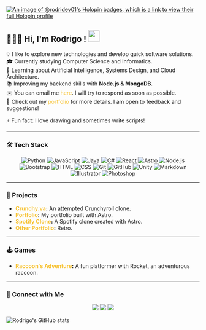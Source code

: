 [![An image of @rodridev01's Holopin badges, which is a link to view their full Holopin profile](https://holopin.me/rodridev01)](https://holopin.io/@rodridev01)
## 👨🏻‍💻 Hi, I'm Rodrigo ! <img src="https://raw.githubusercontent.com/MartinHeinz/MartinHeinz/master/wave.gif" width="30px">

💡 I like to explore new technologies and develop quick software solutions.<br>
🎓 Currently studying Computer Science and Informatics.<br>
🌱 Learning about Artificial Intelligence, Systems Design, and Cloud Architecture.<br>
📚 Improving my backend skills with **Node.js & MongoDB**.<br>
✉️ You can email me <a href="mailto:rph26031994@gmail.com" style="color:#f7c02b; text-decoration:none;">here</a>. I will try to respond as soon as possible.<br>
📄 Check out my <a href="https://rodrigoporfolio26.netlify.app" style="color:#f7c02b; text-decoration:none;">portfolio</a> for more details. I am open to feedback and suggestions!

⚡ Fun fact: I love drawing and sometimes write scripts!

---
 ### 🛠 Tech Stack
<div align="center"> <img src="https://img.shields.io/badge/-Python-05122A?style=flat&logo=python" alt="Python" /> <img src="https://img.shields.io/badge/-JavaScript-05122A?style=flat&logo=javascript" alt="JavaScript" /> <img src="https://img.shields.io/badge/-Java-05122A?style=flat&logo=java&logoColor=FFA518" alt="Java" /> <img src="https://img.shields.io/badge/-C%23-05122A?style=flat&logo=c-sharp&logoColor=239120" alt="C#" /> <img src="https://img.shields.io/badge/-React-05122A?style=flat&logo=react" alt="React" /> <img src="https://img.shields.io/badge/-Astro-05122A?style=flat&logo=astro" alt="Astro" /> <img src="https://img.shields.io/badge/-Node.js-05122A?style=flat&logo=node.js" alt="Node.js" /> <img src="https://img.shields.io/badge/-Bootstrap-05122A?style=flat&logo=bootstrap&logoColor=563D7C" alt="Bootstrap" /> <img src="https://img.shields.io/badge/-HTML-05122A?style=flat&logo=HTML5" alt="HTML" /> <img src="https://img.shields.io/badge/-CSS-05122A?style=flat&logo=CSS3&logoColor=1572B6" alt="CSS" /> <img src="https://img.shields.io/badge/-Git-05122A?style=flat&logo=git" alt="Git" /> <img src="https://img.shields.io/badge/-GitHub-05122A?style=flat&logo=github" alt="GitHub" /> <img src="https://img.shields.io/badge/-Unity-05122A?style=flat&logo=unity&logoColor=white" alt="Unity" /> <img src="https://img.shields.io/badge/-Markdown-05122A?style=flat&logo=markdown" alt="Markdown" /> <img src="https://img.shields.io/badge/-Illustrator-05122A?style=flat&logo=adobe-illustrator" alt="Illustrator" /> <img src="https://img.shields.io/badge/-Photoshop-05122A?style=flat&logo=adobe-photoshop" alt="Photoshop" /> </div>

---

### 📂 Projects

- **<a href="https://animebebop.netlify.app" style="color:#f7c02b; text-decoration:none;">Crunchy.va</a>:** An attempted Crunchyroll clone.
- **<a href="https://rodrigoporfolio26.netlify.app" style="color:#f7c02b; text-decoration:none;">Portfolio</a>:** My portfolio built with Astro.
- **<a href="https://spotify26.netlify.app" style="color:#f7c02b; text-decoration:none;">Spotify Clone</a>:** A Spotify clone created with Astro.
- **<a href="https://pixelrodridev.netlify.app" style="color:#f7c02b; text-decoration:none;">Other Portfolio</a>:** Retro.

---

### 🕹 Games

- **<a href="https://github.com/rodridev-01/Raccoon-s-Adventure" style="color:#f7c02b; text-decoration:none;">Raccoon's Adventure</a>:** A fun platformer with Rocket, an adventurous raccoon.

---

### 🤝 Connect with Me

<p align="center">
  <a href="https://www.linkedin.com/in/rodrigo-pe%C3%B1a-0953762b1/"><img src="https://img.shields.io/badge/-LinkedIn-0077B5?style=flat&logo=Linkedin&logoColor=white"/></a>
  <a href="mailto:rph26031994@gmail.com"><img src="https://img.shields.io/badge/-Gmail-D14836?style=flat&logo=Gmail&logoColor=white"/></a>
  <a href="https://instagram.com/rodrigou.py"><img src="https://img.shields.io/badge/-Instagram-E4405F?style=flat&logo=Instagram&logoColor=white"/></a>
</p>

![Rodrigo's GitHub stats](https://github-readme-stats.vercel.app/api?username=rodridev-01&show_icons=true&theme=radical)


